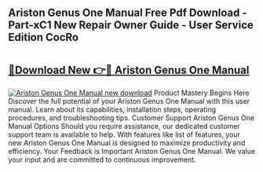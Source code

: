 ## Ariston Genus One Manual Free Pdf Download - Part-xC1 New Repair Owner Guide - User Service Edition CocRo

# <h2><a href="http://cf20029.oget.top/?id=Ariston+Genus+One+Manual">🔗Download New 👉🔴 Ariston Genus One Manual</a></h2>

[![Ariston Genus One Manual new download](https://i.imgur.com/5g1atiW.png)](http://cf20029.oget.top/?id=Ariston+Genus+One+Manual)
Product Mastery Begins Here Discover the full potential of your Ariston Genus One Manual with this user manual. Learn about its capabilities, installation steps, operating procedures, and troubleshooting tips. Customer Support Ariston Genus One Manual Options Should you require assistance, our dedicated customer support team is available to help. With features like list of features, your new Ariston Genus One Manual is designed to maximize productivity and efficiency. Your Feedback is Important Ariston Genus One Manual. We value your input and are committed to continuous improvement.
